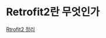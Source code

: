 # Retrofit2란 무엇인가

[Rtrofit2 정리](https://github.com/ckrudals/TIL/blob/main/Android/Retrofit2.md)

  
 
